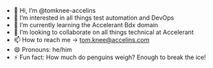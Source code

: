 - 👋 Hi, I’m @tomknee-accelins
- 👀 I’m interested in all things test automation and DevOps
- 🌱 I’m currently learning the Accelerant Bdx domain
- 💞️ I’m looking to collaborate on all things technical at Accelerant
- 📫 How to reach me -> tom.knee@accelins.com
- 😄 Pronouns: he/him
- ⚡ Fun fact: How much do penguins weigh? Enough to break the ice!

<!---
tomknee-accelins/tomknee-accelins is a ✨ special ✨ repository because its `README.md` (this file) appears on your GitHub profile.
You can click the Preview link to take a look at your changes.
--->
